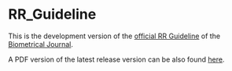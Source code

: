 # RR_Guideline

This is the development version of the [official RR Guideline](http://onlinelibrary.wiley.com/journal/10.1002/(ISSN)1521-4036/homepage/RR_Guideline.pdf) of the [Biometrical Journal](http://onlinelibrary.wiley.com/journal/10.1002/(ISSN)1521-4036).

A PDF version of the latest release version can be also found [here](https://github.com/hofnerb/RR_Guideline/releases).

